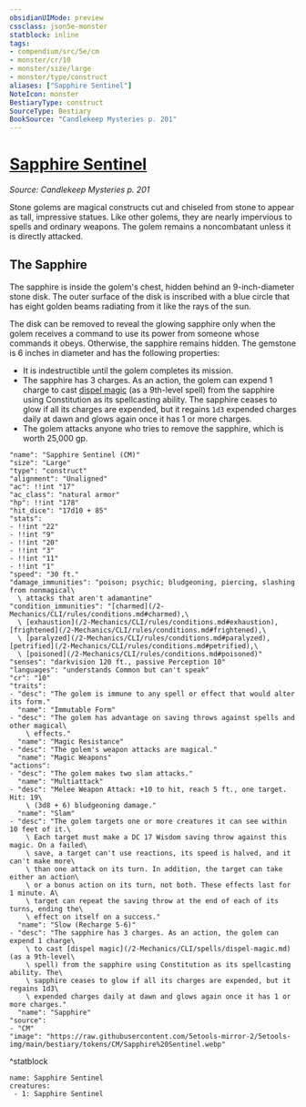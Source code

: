 ```yaml
---
obsidianUIMode: preview
cssclass: json5e-monster
statblock: inline
tags:
- compendium/src/5e/cm
- monster/cr/10
- monster/size/large
- monster/type/construct
aliases: ["Sapphire Sentinel"]
NoteIcon: monster
BestiaryType: construct
SourceType: Bestiary
BookSource: "Candlekeep Mysteries p. 201"
---
```

# [Sapphire Sentinel](2-Mechanics/CLI/bestiary/construct/sapphire-sentinel-cm.md)
*Source: Candlekeep Mysteries p. 201*  

Stone golems are magical constructs cut and chiseled from stone to appear as tall, impressive statues. Like other golems, they are nearly impervious to spells and ordinary weapons. The golem remains a noncombatant unless it is directly attacked.

## The Sapphire

The sapphire is inside the golem's chest, hidden behind an 9-inch-diameter stone disk. The outer surface of the disk is inscribed with a blue circle that has eight golden beams radiating from it like the rays of the sun.

The disk can be removed to reveal the glowing sapphire only when the golem receives a command to use its power from someone whose commands it obeys. Otherwise, the sapphire remains hidden. The gemstone is 6 inches in diameter and has the following properties:

- It is indestructible until the golem completes its mission.  
- The sapphire has 3 charges. As an action, the golem can expend 1 charge to cast [dispel magic](/2-Mechanics/CLI/spells/dispel-magic.md) (as a 9th-level spell) from the sapphire using Constitution as its spellcasting ability. The sapphire ceases to glow if all its charges are expended, but it regains `1d3` expended charges daily at dawn and glows again once it has 1 or more charges.  
- The golem attacks anyone who tries to remove the sapphire, which is worth 25,000 gp.  

```statblock
"name": "Sapphire Sentinel (CM)"
"size": "Large"
"type": "construct"
"alignment": "Unaligned"
"ac": !!int "17"
"ac_class": "natural armor"
"hp": !!int "178"
"hit_dice": "17d10 + 85"
"stats":
- !!int "22"
- !!int "9"
- !!int "20"
- !!int "3"
- !!int "11"
- !!int "1"
"speed": "30 ft."
"damage_immunities": "poison; psychic; bludgeoning, piercing, slashing from nonmagical\
  \ attacks that aren't adamantine"
"condition_immunities": "[charmed](/2-Mechanics/CLI/rules/conditions.md#charmed),\
  \ [exhaustion](/2-Mechanics/CLI/rules/conditions.md#exhaustion), [frightened](/2-Mechanics/CLI/rules/conditions.md#frightened),\
  \ [paralyzed](/2-Mechanics/CLI/rules/conditions.md#paralyzed), [petrified](/2-Mechanics/CLI/rules/conditions.md#petrified),\
  \ [poisoned](/2-Mechanics/CLI/rules/conditions.md#poisoned)"
"senses": "darkvision 120 ft., passive Perception 10"
"languages": "understands Common but can't speak"
"cr": "10"
"traits":
- "desc": "The golem is immune to any spell or effect that would alter its form."
  "name": "Immutable Form"
- "desc": "The golem has advantage on saving throws against spells and other magical\
    \ effects."
  "name": "Magic Resistance"
- "desc": "The golem's weapon attacks are magical."
  "name": "Magic Weapons"
"actions":
- "desc": "The golem makes two slam attacks."
  "name": "Multiattack"
- "desc": "Melee Weapon Attack: +10 to hit, reach 5 ft., one target. Hit: 19\
    \ (3d8 + 6) bludgeoning damage."
  "name": "Slam"
- "desc": "The golem targets one or more creatures it can see within 10 feet of it.\
    \ Each target must make a DC 17 Wisdom saving throw against this magic. On a failed\
    \ save, a target can't use reactions, its speed is halved, and it can't make more\
    \ than one attack on its turn. In addition, the target can take either an action\
    \ or a bonus action on its turn, not both. These effects last for 1 minute. A\
    \ target can repeat the saving throw at the end of each of its turns, ending the\
    \ effect on itself on a success."
  "name": "Slow (Recharge 5-6)"
- "desc": "The sapphire has 3 charges. As an action, the golem can expend 1 charge\
    \ to cast [dispel magic](/2-Mechanics/CLI/spells/dispel-magic.md) (as a 9th-level\
    \ spell) from the sapphire using Constitution as its spellcasting ability. The\
    \ sapphire ceases to glow if all its charges are expended, but it regains 1d3\
    \ expended charges daily at dawn and glows again once it has 1 or more charges."
  "name": "Sapphire"
"source":
- "CM"
"image": "https://raw.githubusercontent.com/5etools-mirror-2/5etools-img/main/bestiary/tokens/CM/Sapphire%20Sentinel.webp"
```
^statblock

```encounter-table
name: Sapphire Sentinel
creatures:
 - 1: Sapphire Sentinel
```